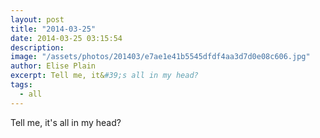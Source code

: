 ```yaml
---
layout: post
title: "2014-03-25"
date: 2014-03-25 03:15:54
description: 
image: "/assets/photos/201403/e7ae1e41b5545dfdf4aa3d7d0e08c606.jpg"
author: Elise Plain
excerpt: Tell me, it&#39;s all in my head?
tags: 
  - all
---
```


Tell me, it&#39;s all in my head?
<p></p>
